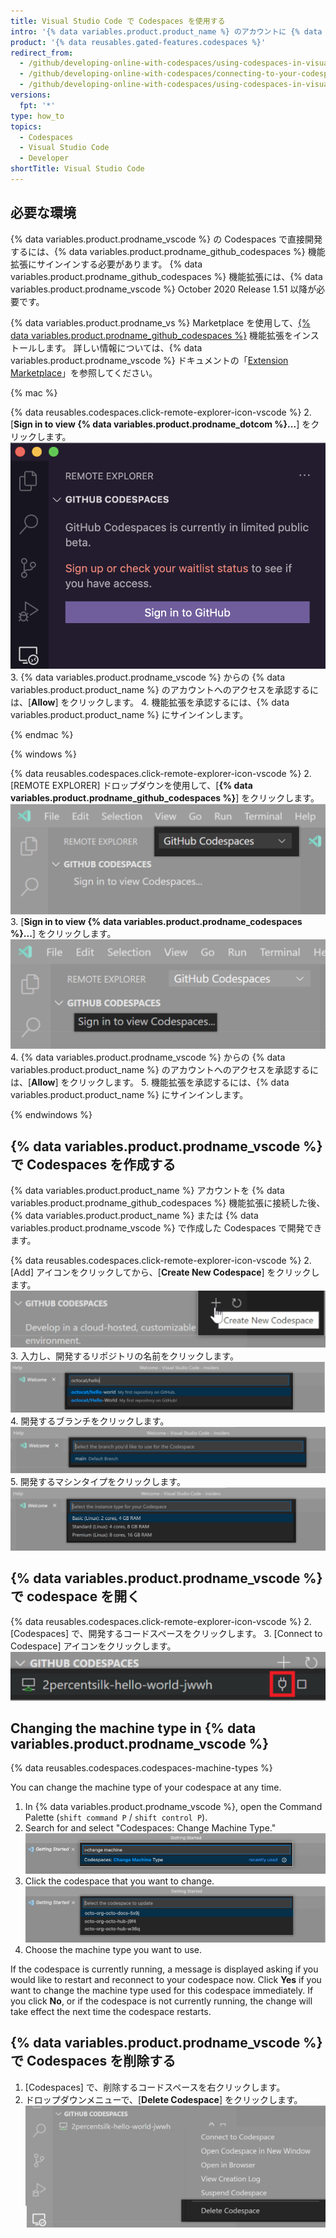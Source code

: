 ```yaml
---
title: Visual Studio Code で Codespaces を使用する
intro: '{% data variables.product.product_name %} のアカウントに {% data variables.product.prodname_github_codespaces %} 機能拡張を接続することにより、{% data variables.product.prodname_vscode %} で codespace を直接開発できます。'
product: '{% data reusables.gated-features.codespaces %}'
redirect_from:
  - /github/developing-online-with-codespaces/using-codespaces-in-visual-studio-code
  - /github/developing-online-with-codespaces/connecting-to-your-codespace-from-visual-studio-code
  - /github/developing-online-with-codespaces/using-codespaces-in-visual-studio
versions:
  fpt: '*'
type: how_to
topics:
  - Codespaces
  - Visual Studio Code
  - Developer
shortTitle: Visual Studio Code
---
```


 

## 必要な環境

{% data variables.product.prodname_vscode %} の Codespaces で直接開発するには、{% data variables.product.prodname_github_codespaces %} 機能拡張にサインインする必要があります。 {% data variables.product.prodname_github_codespaces %} 機能拡張には、{% data variables.product.prodname_vscode %} October 2020 Release 1.51 以降が必要です。

{% data variables.product.prodname_vs %} Marketplace を使用して、[{% data variables.product.prodname_github_codespaces %}](https://marketplace.visualstudio.com/items?itemName=GitHub.codespaces) 機能拡張をインストールします。 詳しい情報については、{% data variables.product.prodname_vscode %} ドキュメントの「[Extension Marketplace](https://code.visualstudio.com/docs/editor/extension-gallery)」を参照してください。


{% mac %}

{% data reusables.codespaces.click-remote-explorer-icon-vscode %}
2. [**Sign in to view {% data variables.product.prodname_dotcom %}...**] をクリックします。 ![[Signing in to view {% data variables.product.prodname_codespaces %}]](/assets/images/help/codespaces/sign-in-to-view-codespaces-vscode-mac.png)
3. {% data variables.product.prodname_vscode %} からの {% data variables.product.product_name %} のアカウントへのアクセスを承認するには、[**Allow**] をクリックします。
4. 機能拡張を承認するには、{% data variables.product.product_name %} にサインインします。

{% endmac %}

{% windows %}

{% data reusables.codespaces.click-remote-explorer-icon-vscode %}
2. [REMOTE EXPLORER] ドロップダウンを使用して、[**{% data variables.product.prodname_github_codespaces %}**] をクリックします。 ![{% data variables.product.prodname_codespaces %} ヘッダ](/assets/images/help/codespaces/codespaces-header-vscode.png)
3. [**Sign in to view {% data variables.product.prodname_codespaces %}...**] をクリックします。 ![[Signing in to view {% data variables.product.prodname_codespaces %}]](/assets/images/help/codespaces/sign-in-to-view-codespaces-vscode.png)
4. {% data variables.product.prodname_vscode %} からの {% data variables.product.product_name %} のアカウントへのアクセスを承認するには、[**Allow**] をクリックします。
5. 機能拡張を承認するには、{% data variables.product.product_name %} にサインインします。

{% endwindows %}

## {% data variables.product.prodname_vscode %} で Codespaces を作成する

{% data variables.product.product_name %} アカウントを {% data variables.product.prodname_github_codespaces %} 機能拡張に接続した後、{% data variables.product.product_name %} または {% data variables.product.prodname_vscode %} で作成した Codespaces で開発できます。

{% data reusables.codespaces.click-remote-explorer-icon-vscode %}
2. [Add] アイコンをクリックしてから、[**Create New Codespace**] をクリックします。 ![{% data variables.product.prodname_codespaces %} の [Create New Codespace] オプション](/assets/images/help/codespaces/create-codespace-vscode.png)
3. 入力し、開発するリポジトリの名前をクリックします。 ![新しい {% data variables.product.prodname_codespaces %} を作成するためのリポジトリを検索する](/assets/images/help/codespaces/choose-repository-vscode.png)
4. 開発するブランチをクリックします。 ![新しい {% data variables.product.prodname_codespaces %} を作成するためのブランチを検索する](/assets/images/help/codespaces/choose-branch-vscode.png)
5. 開発するマシンタイプをクリックします。 ![新しい {% data variables.product.prodname_codespaces %} のインスタンスタイプ](/assets/images/help/codespaces/choose-sku-vscode.png)
## {% data variables.product.prodname_vscode %} で codespace を開く

{% data reusables.codespaces.click-remote-explorer-icon-vscode %}
2. [Codespaces] で、開発するコードスペースをクリックします。
3. [Connect to Codespace] アイコンをクリックします。 ![{% data variables.product.prodname_vscode %} の [Connect to Codespace] アイコン](/assets/images/help/codespaces/click-connect-to-codespace-icon-vscode.png)

## Changing the machine type in {% data variables.product.prodname_vscode %}

{% data reusables.codespaces.codespaces-machine-types %}

You can change the machine type of your codespace at any time.

1. In {% data variables.product.prodname_vscode %}, open the Command Palette (`shift command P` / `shift control P`).
2. Search for and select "Codespaces: Change Machine Type." ![新しい {% data variables.product.prodname_codespaces %} を作成するためのブランチを検索する](/assets/images/help/codespaces/vscode-change-machine-type-option.png)
3. Click the codespace that you want to change. ![新しい {% data variables.product.prodname_codespaces %} を作成するためのブランチを検索する](/assets/images/help/codespaces/vscode-change-machine-choose-repo.png)
4. Choose the machine type you want to use.

If the codespace is currently running, a message is displayed asking if you would like to restart and reconnect to your codespace now. Click **Yes** if you want to change the machine type used for this codespace immediately. If you click **No**, or if the codespace is not currently running, the change will take effect the next time the codespace restarts.

## {% data variables.product.prodname_vscode %} で Codespaces を削除する

1. [Codespaces] で、削除するコードスペースを右クリックします。
2. ドロップダウンメニューで、[**Delete Codespace**] をクリックします。 ![{% data variables.product.prodname_dotcom %} で Codespaces を削除する](/assets/images/help/codespaces/delete-codespace-vscode.png)
